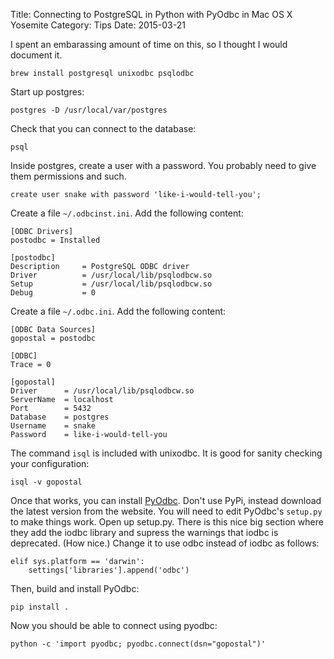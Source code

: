 Title: Connecting to PostgreSQL in Python with PyOdbc in Mac OS X Yosemite
Category: Tips
Date: 2015-03-21

I spent an embarassing amount of time on this, so I thought I would document it.

    brew install postgresql unixodbc psqlodbc

Start up postgres:

    postgres -D /usr/local/var/postgres

Check that you can connect to the database:

    psql

Inside postgres, create a user with a password. You probably need to give them
permissions and such.

    create user snake with password 'like-i-would-tell-you';

Create a file `~/.odbcinst.ini`. Add the following content:

    [ODBC Drivers]
    postodbc = Installed

    [postodbc]
    Description     = PostgreSQL ODBC driver
    Driver          = /usr/local/lib/psqlodbcw.so
    Setup           = /usr/local/lib/psqlodbcw.so
    Debug           = 0

Create a file `~/.odbc.ini`. Add the following content:

    [ODBC Data Sources]
    gopostal = postodbc

    [ODBC]
    Trace = 0

    [gopostal]
    Driver      = /usr/local/lib/psqlodbcw.so
    ServerName  = localhost
    Port        = 5432
    Database    = postgres
    Username    = snake
    Password    = like-i-would-tell-you


The command `isql` is included with unixodbc.  It is good for sanity checking
your configuration:

    isql -v gopostal

Once that works, you can install [PyOdbc](https://github.com/mkleehammer/pyodbc).
Don't use PyPi, instead download the latest version from the website.  You will
need to edit PyOdbc's `setup.py` to make things work.  Open up setup.py. There
is this nice big section where they add the iodbc library and supress the
warnings that iodbc is deprecated. (How nice.)  Change it to use odbc instead
of iodbc as follows:

    elif sys.platform == 'darwin':
        settings['libraries'].append('odbc')

Then, build and install PyOdbc:

    pip install .

Now you should be able to connect using pyodbc:

    python -c 'import pyodbc; pyodbc.connect(dsn="gopostal")'
